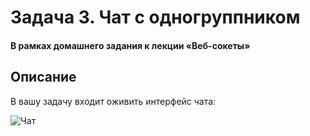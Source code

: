 # Задача 3. Чат с одногруппником

#### В рамках домашнего задания к лекции «Веб-сокеты»

## Описание

В вашу задачу входит оживить интерфейс чата:

![Чат](./res/preview.png)

